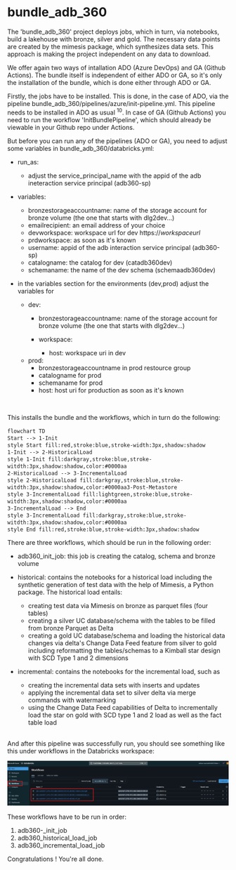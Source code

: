 # bundle_adb_360

The 'bundle_adb_360' project deploys jobs, which in turn, via notebooks, build a lakehouse with bronze, silver and gold.
The necessary data points are created by the mimesis package, which synthesizes data sets. This approach is making the project independent on any data to download. <p/>

We offer again two ways of intallation ADO (Azure DevOps) and GA (Github Actions). The bundle itself is independent of either ADO or GA, so it's only the installation of the bundle, which is done either through ADO or GA.


Firstly, the jobs have to be installed. This is done, in the case of ADO, via the pipeline bundle_adb_360/pipelines/azure/init-pipeline.yml. This pipeline needs to be installed in ADO as usual <sup>10</sup>. In case of GA (Github Actions) you need to run the workflow 'InitBundlePipeline', which should already be viewable in your Github repo under Actions.



But before you can run any of the pipelines (ADO or GA), you need to adjust some variables in bundle_adb_360/databricks.yml:

* run_as:
    * adjust the service_principal_name with the appid of the adb ineteraction service principal (adb360-sp)

* variables:
    * bronzestorageaccountname: name of the storage account for bronze volume (the one that starts with dlg2dev...)
    * emailrecipient: an email address of your choice
    * devworkspace: workspace url for dev https://*workspaceurl*
    * prdworkspace: as soon as it's known 
    * username: appid of the adb interaction service principal (adb360-sp)
    * catalogname: the catalog for dev (catadb360dev)
    * schemaname: the name of the dev schema (schemaadb360dev)

* in the variables section for the environments (dev,prod) adjust the variables for 
    * dev:
        * bronzestorageaccountname: name of the storage account for bronze volume (the one that starts with dlg2dev...)

        * workspace:
            * host: workspace uri in dev
    * prod:
        * bronzestorageaccountname in prod restource group
        * catalogname for prod
        * schemaname for prod
        * host: host uri for production as soon as it's known

<br/>

This installs the bundle and the workflows, which in turn do the following:


```mermaid
flowchart TD
Start --> 1-Init
style Start fill:red,stroke:blue,stroke-width:3px,shadow:shadow
1-Init --> 2-HistoricalLoad
style 1-Init fill:darkgray,stroke:blue,stroke-witdth:3px,shadow:shadow,color:#0000aa
2-HistoricalLoad --> 3-IncrementalLoad
style 2-HistoricalLoad fill:darkgray,stroke:blue,stroke-witdth:3px,shadow:shadow,color:#0000aa3-Post-Metastore
style 3-IncrementalLoad fill:lightgreen,stroke:blue,stroke-witdth:3px,shadow:shadow,color:#0000aa
3-IncrementalLoad --> End
style 3-IncrementalLoad fill:darkgray,stroke:blue,stroke-witdth:3px,shadow:shadow,color:#0000aa
style End fill:red,stroke:blue,stroke-width:3px,shadow:shadow

```



There are three workflows, which should be run in the following order:

* adb360_init_job: this job is creating the catalog, schema and bronze volume


* historical: contains the notebooks for a historical load including the synthetic generation of test data with the help of Mimesis, a Python package. The historical load entails:
    * creating test data via Mimesis on bronze as parquet files (four tables)
    * creating a silver UC database/schema with the tables to be filled from bronze Parquet as Delta
    * creating a gold UC database/schema and loading the historical data changes via delta's Change Data Feed feature from silver to gold including reformatting the tables/schemas to a Kimball star design with SCD Type 1 and 2 dimensions

* incremental: contains the notebooks for the incremental load, such as 
    * creating the incremental data sets with inserts and updates
    * applying the incremental data set to silver delta via merge commands with watermarking
    * using the Change Data Feed capabilities of Delta to incrementally load the star on gold with SCD type 1 and 2 load as well as the fact table load


<br/>
And after this pipeline was successfully run, you should see something like this under workflows in the Databricks workspace:

![Installed Bundle Jobs](/imagery/adb-afterbundledeployment.png)

These workflows have to be run in order:
1. adb360-_init_job
2. adb360_historical_load_job
3. adb360_incremental_load_job


Congratulations ! You're all done.



